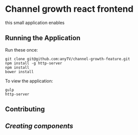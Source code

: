 Channel growth react frontend
=====

this small application enables

Running the Application
---------------------

Run these once:

```
git clone git@github.com:anyTV/channel-growth-feature.git
npm install -g http-server
npm install
bower install
```

To view the application:

```
gulp
http-server
```

Contributing
---

*Creating components*
---

